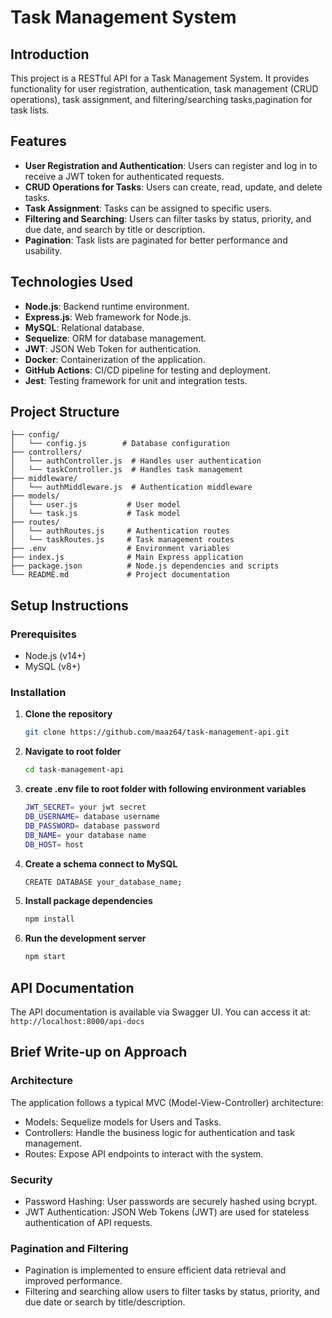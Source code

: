 # Task Management System

## Introduction

This project is a RESTful API for a Task Management System. It provides functionality for user registration, authentication, task management (CRUD operations), task assignment, and filtering/searching tasks,pagination for task lists.

## Features

- **User Registration and Authentication**: Users can register and log in to receive a JWT token for authenticated requests.
- **CRUD Operations for Tasks**: Users can create, read, update, and delete tasks.
- **Task Assignment**: Tasks can be assigned to specific users.
- **Filtering and Searching**: Users can filter tasks by status, priority, and due date, and search by title or description.
- **Pagination**: Task lists are paginated for better performance and usability.

## Technologies Used

- **Node.js**: Backend runtime environment.
- **Express.js**: Web framework for Node.js.
- **MySQL**: Relational database.
- **Sequelize**: ORM for database management.
- **JWT**: JSON Web Token for authentication.
- **Docker**: Containerization of the application.
- **GitHub Actions**: CI/CD pipeline for testing and deployment.
- **Jest**: Testing framework for unit and integration tests.

## Project Structure

```plaintext
├── config/
│   └── config.js        # Database configuration
├── controllers/
│   └── authController.js  # Handles user authentication
│   └── taskController.js  # Handles task management
├── middleware/
│   └── authMiddleware.js  # Authentication middleware
├── models/
│   └── user.js           # User model
│   └── task.js           # Task model
├── routes/
│   └── authRoutes.js     # Authentication routes
│   └── taskRoutes.js     # Task management routes
├── .env                  # Environment variables
├── index.js              # Main Express application
├── package.json          # Node.js dependencies and scripts 
└── README.md             # Project documentation
```

## Setup Instructions

### Prerequisites
- Node.js (v14+)
- MySQL (v8+)

### Installation
1. **Clone the repository**
   ```bash
   git clone https://github.com/maaz64/task-management-api.git
   ```
2. **Navigate to root folder**
   ```bash
   cd task-management-api
   ```
3. **create .env  file to root folder with following environment variables**
   ```bash
   JWT_SECRET= your jwt secret
   DB_USERNAME= database username
   DB_PASSWORD= database password
   DB_NAME= your database name
   DB_HOST= host
   ```
4. **Create a schema connect to MySQL**
   ```bash
   CREATE DATABASE your_database_name;
   ```
4. **Install package dependencies**
   ```bash
   npm install
   ```
5. **Run the development server**
   ```bash
   npm start
   ```

## API Documentation

The API documentation is available via Swagger UI. You can access it at:
`http://localhost:8000/api-docs`


## Brief Write-up on Approach

### Architecture
The application follows a typical MVC (Model-View-Controller) architecture:

- Models: Sequelize models for Users and Tasks.
- Controllers: Handle the business logic for authentication and task management.
- Routes: Expose API endpoints to interact with the system.


### Security
- Password Hashing: User passwords are securely hashed using bcrypt.
- JWT Authentication: JSON Web Tokens (JWT) are used for stateless authentication of API requests.

### Pagination and Filtering
- Pagination is implemented to ensure efficient data retrieval and improved performance.
- Filtering and searching allow users to filter tasks by status, priority, and due date or search by title/description.

